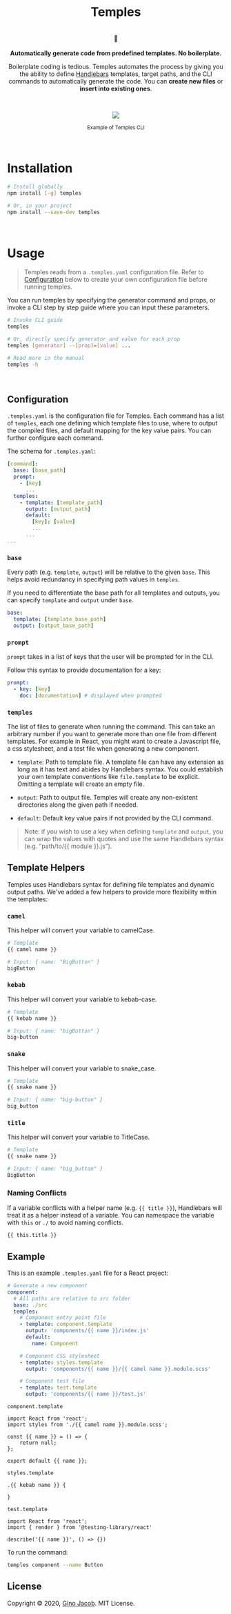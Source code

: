 <h1 align="center">Temples</h1>
<p align="center">
<br />
🕍
<br />
<br />
<b>Automatically generate code from predefined templates. No boilerplate.</b>
</p>

<p align="center">
Boilerplate coding is tedious. Temples automates the process by giving you the ability to define <a href="https://handlebarsjs.com/">Handlebars</a> templates, target paths, and the CLI commands to automatically generate the code. You can <b>create new files</b> or <b>insert into existing ones</b>.
</p>

<br />

<p align="center">
<img  src="https://user-images.githubusercontent.com/23367882/81625727-bacd1980-93c7-11ea-80f0-08af6e1ef855.gif"/>

</p>

<p align="center">
<sub>Example of Temples CLI</sub>
</p>
<br />

# **Installation**

```bash
# Install globally
npm install [-g] temples

# Or, in your project
npm install --save-dev temples
```

<br />

# **Usage**

> Temples reads from a `.temples.yaml` configuration file. Refer to [Configuration](#configuration) below to create your own configuration file before running temples.

You can run temples by specifying the generator command and props, or invoke a CLI step by step guide where you can input these parameters.

```bash
# Invoke CLI guide
temples

# Or, directly specify generator and value for each prop
temples [generator] --[prop]=[value] ...

# Read more in the manual
temples -h
```

<br />

## **Configuration**

`.temples.yaml` is the configuration file for Temples. Each command has a list of `temples`, each one defining which template files to use, where to output the compiled files, and default mapping for the key value pairs. You can further configure each command.

The schema for `.temples.yaml`:

```yaml
[command]:
  base: [base_path]
  prompt:
    - [key]
      ...
  temples:
    - template: [template_path]
      output: [output_path]
      default:
        [key]: [value]
        ...
      ...
...
```

### `base`

Every path (e.g. `template`, `output`) will be relative to the given `base`. This helps avoid redundancy in specifying path values in `temples`.

If you need to differentiate the base path for all templates and outputs, you can specify `template` and `output` under `base`.

```yaml
base:
  template: [template_base_path]
  output: [output_base_path]
```

### `prompt`

`prompt` takes in a list of keys that the user will be prompted for in the CLI.

Follow this syntax to provide documentation for a key:

```yaml
prompt:
  - key: [key]
    doc: [documentation] # displayed when prompted
```

### `temples`

The list of files to generate when running the command. This can take an arbitrary number if you want to generate more than one file from different templates. For example in React, you might want to create a Javascript file, a css stylesheet, and a test file when generating a new component.

- `template`: Path to template file. A template file can have any extension as long as it has text and abides by Handlebars syntax. You could establish your own template conventions like `file.template` to be explicit. Omitting a template will create an empty file.

- `output`: Path to output file. Temples will create any non-existent directories along the given path if needed.

- `default`: Default key value pairs if not provided by the CLI command.

> Note: if you wish to use a key when defining `template` and `output`, you can wrap the values with quotes and use the same Handlebars syntax (e.g. “path/to/{{ module }}.js”).

## **Template Helpers**

Temples uses Handlebars syntax for defining file templates and dynamic output paths. We've added a few helpers to provide more flexibility within the templates:

### `camel`

This helper will convert your variable to camelCase.

```sh
# Template
{{ camel name }}
```

```sh
# Input: { name: "BigButton" }
bigButton
```

### `kebab`

This helper will convert your variable to kebab-case.

```sh
# Template
{{ kebab name }}
```

```sh
# Input: { name: "bigButton" }
big-button
```

### `snake`

This helper will convert your variable to snake_case.

```sh
# Template
{{ snake name }}
```

```sh
# Input: { name: "big-button" }
big_button
```

### `title`

This helper will convert your variable to TitleCase.

```sh
# Template
{{ snake name }}
```

```sh
# Input: { name: "big_button" }
BigButton
```

### Naming Conflicts

If a variable conflicts with a helper name (e.g. `{{ title }}`), Handlebars will treat it as a helper instead of a variable. You can namespace the variable with `this` or `./` to avoid naming conflicts.

```
{{ this.title }}
```

## **Example**

This is an example `.temples.yaml` file for a React project:

```yaml
# Generate a new component
component:
  # All paths are relative to src folder
  base: ./src
  temples:
    # Component entry point file
    - template: component.template
      output: 'components/{{ name }}/index.js'
      default:
        name: Component

    # Component CSS stylesheet
    - template: styles.template
      output: 'components/{{ name }}/{{ camel name }}.module.scss'

    # Component test file
    - template: test.template
      output: 'components/{{ name }}/test.js'
```

`component.template`

```
import React from 'react';
import styles from './{{ camel name }}.module.scss';

const {{ name }} = () => {
	return null;
};

export default {{ name }};
```

`styles.template`

```
.{{ kebab name }} {

}
```

`test.template`

```
import React from 'react';
import { render } from '@testing-library/react'

describe('{{ name }}', () => {})
```

To run the command:

```bash
temples component --name Button
```

## **License**

Copyright © 2020, [Gino Jacob](https://ginojacob.com). MIT License.
